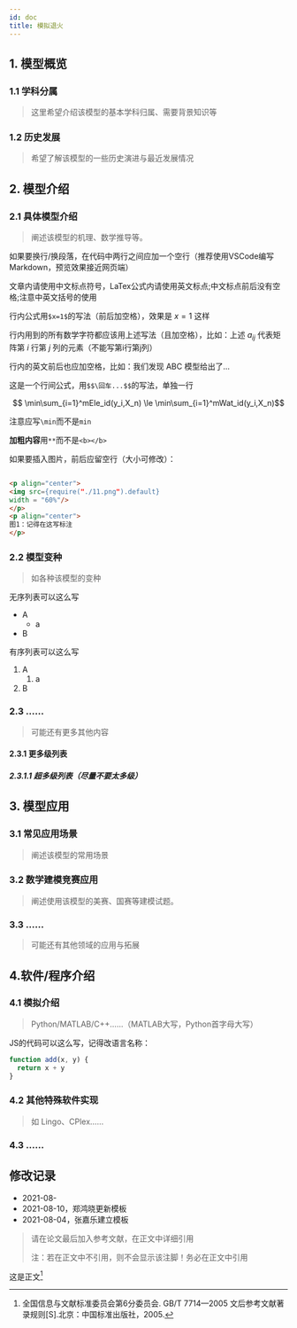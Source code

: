 ```yaml
---
id: doc
title: 模拟退火   
---           
```

## 1. 模型概览

### 1.1 学科分属

> 这里希望介绍该模型的基本学科归属、需要背景知识等

### 1.2 历史发展

> 希望了解该模型的一些历史演进与最近发展情况

## 2. 模型介绍

### 2.1  具体模型介绍

> 阐述该模型的机理、数学推导等。

如果要换行/换段落，在代码中两行之间应加一个空行（推荐使用VSCode编写Markdown，预览效果接近网页端）

文章内请使用中文标点符号，LaTex公式内请使用英文标点;中文标点前后没有空格;注意中英文括号的使用

行内公式用` $x=1$ `的写法（前后加空格），效果是 $x=1$ 这样

行内用到的所有数学字符都应该用上述写法（且加空格），比如：上述 $a_{ij}$ 代表矩阵第 $i$ 行第 $j$ 列的元素（不能写第i行第j列）

行内的英文前后也应加空格，比如：我们发现 ABC 模型给出了...

这是一个行间公式，用`$$\回车...$$`的写法，单独一行

$$
\min\sum_{i=1}^mEle_id(y_i,X_n) \le \min\sum_{i=1}^mWat_id(y_i,X_n)$$

注意应写`\min`而不是`min`

**加粗内容**用`**`而不是`<b></b>`

如果要插入图片，前后应留空行（大小可修改）：

```html

<p align="center">
<img src={require("./11.png").default}
width = "60%"/>
</p>
<p align="center">
图1：记得在这写标注
</p>

```

### 2.2  模型变种

> 如各种该模型的变种

无序列表可以这么写

- A
  - a
- B

有序列表可以这么写

1. A
    1. a
3. B

### 2.3  ……

> 可能还有更多其他内容

#### 2.3.1 更多级列表

##### 2.3.1.1 超多级列表（尽量不要太多级）

## 3. 模型应用

### 3.1 常见应用场景

> 阐述该模型的常用场景

### 3.2 数学建模竞赛应用

> 阐述使用该模型的美赛、国赛等建模试题。

### 3.3 ……

> 可能还有其他领域的应用与拓展

## 4.软件/程序介绍

### 4.1 模拟介绍

> Python/MATLAB/C++……（MATLAB大写，Python首字母大写）

JS的代码可以这么写，记得改语言名称：

```javascript
function add(x, y) {
  return x + y
}
```

### 4.2 其他特殊软件实现

> 如 Lingo、CPlex……

### 4.3 ……

## 修改记录

- 2021-08-
- 2021-08-10，郑鸿晓更新模板
- 2021-08-04，张嘉乐建立模板

> 请在论文最后加入参考文献，在正文中详细引用
> 
> 注：若在正文中不引用，则不会显示该注脚！务必在正文中引用

这是正文[^1]

[^1]: 全国信息与文献标准委员会第6分委员会. GB/T 7714—2005 文后参考文献著录规则[S].北京：中国标准出版社，2005.